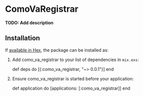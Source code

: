 # ComoVaRegistrar

**TODO: Add description**

## Installation

If [available in Hex](https://hex.pm/docs/publish), the package can be installed as:

  1. Add como_va_registrar to your list of dependencies in `mix.exs`:

        def deps do
          [{:como_va_registrar, "~> 0.0.1"}]
        end

  2. Ensure como_va_registrar is started before your application:

        def application do
          [applications: [:como_va_registrar]]
        end

